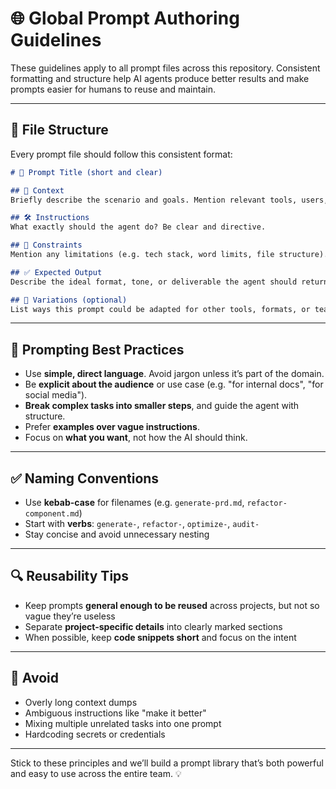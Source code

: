 # 🌐 Global Prompt Authoring Guidelines

These guidelines apply to all prompt files across this repository. Consistent formatting and structure help AI agents produce better results and make prompts easier for humans to reuse and maintain.

---

## 🧱 File Structure

Every prompt file should follow this consistent format:

```markdown
# 📌 Prompt Title (short and clear)

## 🧠 Context
Briefly describe the scenario and goals. Mention relevant tools, users, or workflows.

## 🛠️ Instructions
What exactly should the agent do? Be clear and directive.

## 📏 Constraints
Mention any limitations (e.g. tech stack, word limits, file structure).

## ✅ Expected Output
Describe the ideal format, tone, or deliverable the agent should return.

## 🔁 Variations (optional)
List ways this prompt could be adapted for other tools, formats, or teams.
```

---

## 🧠 Prompting Best Practices

* Use **simple, direct language**. Avoid jargon unless it’s part of the domain.
* Be **explicit about the audience** or use case (e.g. "for internal docs", "for social media").
* **Break complex tasks into smaller steps**, and guide the agent with structure.
* Prefer **examples over vague instructions**.
* Focus on **what you want**, not how the AI should think.

---

## ✅ Naming Conventions

* Use **kebab-case** for filenames (e.g. `generate-prd.md`, `refactor-component.md`)
* Start with **verbs**: `generate-`, `refactor-`, `optimize-`, `audit-`
* Stay concise and avoid unnecessary nesting

---

## 🔍 Reusability Tips

* Keep prompts **general enough to be reused** across projects, but not so vague they’re useless
* Separate **project-specific details** into clearly marked sections
* When possible, keep **code snippets short** and focus on the intent

---

## 🚫 Avoid

* Overly long context dumps
* Ambiguous instructions like "make it better"
* Mixing multiple unrelated tasks into one prompt
* Hardcoding secrets or credentials

---

Stick to these principles and we’ll build a prompt library that’s both powerful and easy to use across the entire team. 💡
